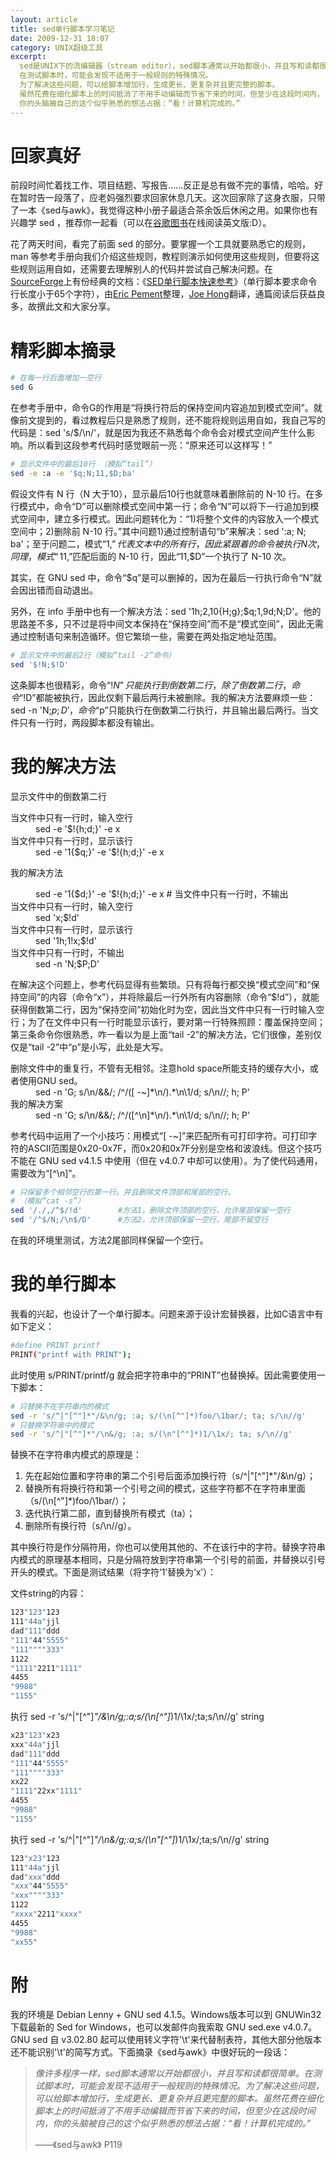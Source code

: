 ```yaml
---
layout: article
title: sed单行脚本学习笔记
date: 2009-12-31 18:07
category: UNIX超级工具
excerpt:
  sed是UNIX下的流编辑器（stream editor），sed脚本通常以开始都很小，并且写和读都很简单。
  在测试脚本时，可能会发现不适用于一般规则的特殊情况。
  为了解决这些问题，可以给脚本增加行，生成更长、更复杂并且更完整的脚本。
  虽然花费在细化脚本上的时间抵消了不用手动编辑而节省下来的时间，但至少在这段时间内，
  你的头脑被自己的这个似乎熟悉的想法占据：“看！计算机完成的。”
---
```


# 回家真好

前段时间忙着找工作、项目结题、写报告……反正是总有做不完的事情，哈哈。好在暂时告一段落了，应老妈强烈要求回家休息几天。这次回家除了这身衣服，只带了一本《sed与awk》，我觉得这种小册子最适合茶余饭后休闲之用。如果你也有兴趣学 sed ，推荐你一起看（可以在[谷歌图书](http://books.google.com/)在线阅读英文版:D）。

花了两天时间，看完了前面 sed 的部分。要掌握一个工具就要熟悉它的规则，man 等参考手册向我们介绍这些规则，教程则演示如何使用这些规则，但要将这些规则运用自如，还需要去理解别人的代码并尝试自己解决问题。在[SourceForge](http://sed.sourceforge.net/)上有份经典的文档：《[SED单行脚本快速参考](http://sed.sourceforge.net/sed1line_zh-CN.html)》（单行脚本要求命令行长度小于65个字符），由[Eric Pement](mailto:pemente@northpark.edu)整理，[Joe Hong](mailto:hq00e@126.com)翻译，通篇阅读后获益良多，故撰此文和大家分享。

# 精彩脚本摘录

```bash
# 在每一行后面增加一空行
sed G
```

在参考手册中，命令G的作用是“将换行符后的保持空间内容追加到模式空间”。就像前文提到的，看过教程后只是熟悉了规则，还不能将规则运用自如，我自己写的代码是：sed 's/$/\n/'，就是因为我还不熟悉每个命令会对模式空间产生什么影响。所以看到这段参考代码时感觉眼前一亮：“原来还可以这样写！”

```bash
# 显示文件中的最后10行 （模拟“tail”）
sed -e :a -e '$q;N;11,$D;ba'
```

假设文件有 N 行（N 大于10），显示最后10行也就意味着删除前的 N-10 行。在多行模式中，命令“D”可以删除模式空间中第一行；命令“N”可以将下一行追加到模式空间中，建立多行模式。因此问题转化为：“1)将整个文件的内容放入一个模式空间中；2)删除前 N-10 行。”其中问题1)通过控制语句“b”来解决：sed ':a; N; ba'；至于问题二，模式“1,$”代表文本中的所有行，因此紧跟着的命令被执行N次，同理，模式“11,$”匹配后面的 N-10 行，因此“11,$D”一个执行了 N-10 次。

其实，在 GNU sed 中，命令“$q”是可以删掉的，因为在最后一行执行命令“N”就会因出错而自动退出。

另外，在 info 手册中也有一个解决方法：sed '1h;2,10{H;g};$q;1,9d;N;D'。他的思路差不多，只不过是将中间文本保持在“保持空间”而不是“模式空间”，因此无需通过控制语句来制造循环。但它繁琐一些，需要在两处指定地址范围。

```bash
# 显示文件中的最后2行（模拟“tail -2”命令）
sed '$!N;$!D'
```

这条脚本也很精彩，命令“$!N”只能执行到倒数第二行，除了倒数第二行，命令“$!D”都能被执行，因此仅剩下最后两行未被删除。我的解决方法要麻烦一些：sed -n 'N;$p;D'，命令“$p”只能执行在倒数第二行执行，并且输出最后两行。当文件只有一行时，两段脚本都没有输出。

# 我的解决方法

显示文件中的倒数第二行

<dl>
  <dt>当文件中只有一行时，输入空行</dt>
  <dd>sed -e &#39;$!{h;d;}&#39; -e x</dd>
  <dt>当文件中只有一行时，显示该行</dt>
  <dd>sed -e &#39;1{$q;}&#39; -e &#39;$!{h;d;}&#39; -e x</dd>
</dl>

我的解决方法

<dl>
  <dd>sed -e &#39;1{$d;}&#39; -e &#39;$!{h;d;}&#39; -e x  # 当文件中只有一行时，不输出</dd>
  <dt>当文件中只有一行时，输入空行</dt>
  <dd>sed &#39;x;$!d&#39;</dd>
  <dt>当文件中只有一行时，显示该行</dt>
  <dd>sed &#39;1h;1!x;$!d&#39;</dd>
  <dt>当文件中只有一行时，不输出</dt>
  <dd>sed -n &#39;N;$P;D&#39;</dd>
</dl>

在解决这个问题上，参考代码显得有些繁琐。只有将每行都交换“模式空间”和“保持空间”的内容（命令“x”），并将除最后一行外所有内容删除（命令“$!d”），就能获得倒数第二行，因为“保持空间”初始化时为空，因此当文件中只有一行时输入空行；为了在文件中只有一行时能显示该行，要对第一行特殊照顾：覆盖保持空间；第三条命令你很熟悉，咋一看以为是上面“tail -2”的解决方法，它们很像，差别仅仅是“tail -2”中“p”是小写，此处是大写。

<dl>
  <dt>删除文件中的重复行，不管有无相邻。注意hold space所能支持的缓存大小，或者使用GNU sed。</dt>
  <dd>sed -n &#39;G; s/\n/&amp;&amp;/; /^/([ -~]*\n/).*\n\1/d; s/\n//; h; P&#39;</dd>
  <dt>我的解决方案</dt>
  <dd>sed -n &#39;G; s/\n/&amp;&amp;/; /^/([^\n]*\n/).*\n\1/d; s/\n//; h; P&#39;</dd>
</dl>

参考代码中运用了一个小技巧：用模式“[ -~]”来匹配所有可打印字符。可打印字符的ASCII范围是0x20-0x7F，而0x20和0x7F分别是空格和波浪线。但这个技巧不能在 GNU sed v4.1.5 中使用（但在 v4.0.7 中却可以使用）。为了使代码通用，需要改为“[^\n]”。

```bash
# 只保留多个相邻空行的第一行。并且删除文件顶部和尾部的空行。
# （模拟“cat -s”）
sed '/./,/^$/!d'        #方法1，删除文件顶部的空行，允许尾部保留一空行
sed '/^$/N;/\n$/D'      #方法2，允许顶部保留一空行，尾部不留空行
```

在我的环境里测试，方法2尾部同样保留一个空行。

# 我的单行脚本

我看的兴起，也设计了一个单行脚本。问题来源于设计宏替换器，比如C语言中有如下定义：

```bash
#define PRINT printf
PRINT("printf with PRINT");
```

此时使用 s/PRINT/printf/g 就会把字符串中的“PRINT”也替换掉。因此需要使用一下脚本：

```bash
# 只替换不在字符串内的模式
sed -r 's/^|"[^"]*"/&\n/g; :a; s/(\n[^"]*)foo/\1bar/; ta; s/\n//g'
# 只替换字符串中的模式
sed -r 's/^|"[^"]*"/\n&/g; :a; s/(\n"[^"]*)1/\1x/; ta; s/\n//g'
```

替换不在字符串内模式的原理是：

1. 先在起始位置和字符串的第二个引号后面添加换行符（s/^|"[^"]*"/&\n/g）；
1. 替换所有将换行符和第一个引号之间的模式，这些字符都不在字符串里面（s/(\n[^"]*)foo/\1bar/）；
1. 迭代执行第二部，直到替换所有模式（ta）；
1. 删除所有换行符（s/\n//g）。

其中换行符是作分隔符用，你也可以使用其他的、不在该行中的字符。替换字符串内模式的原理基本相同，只是分隔符放到字符串第一个引号的前面，并替换以引号开头的模式。下面是测试结果（将字符‘1’替换为‘x’）：

文件string的内容：

```bash
123"123"123
111"44a"jjl
dad"111"ddd
"111"44"5555"
"111""""333"
1122
"1111"2211"1111"
4455
"9988"
"1155"
```

执行 sed -r 's/^|"[^"]*"/&\n/g;:a;s/(\n[^"]*)1/\1x/;ta;s/\n//g' string

```bash
x23"123"x23
xxx"44a"jjl
dad"111"ddd
"111"44"5555"
"111""""333"
xx22
"1111"22xx"1111"
4455
"9988"
"1155"
```

执行 sed -r 's/^|"[^"]*"/\n&/g;:a;s/(\n"[^"]*)1/\1x/;ta;s/\n//g' string

```bash
123"x23"123
111"44a"jjl
dad"xxx"ddd
"xxx"44"5555"
"xxx""""333"
1122
"xxxx"2211"xxxx"
4455
"9988"
"xx55"
```

# 附

我的环境是 Debian Lenny + GNU sed 4.1.5。Windows版本可以到 GNUWin32 下载最新的 Sed for Windows，也可以发邮件向我索取 GNU sed.exe v4.0.7。GNU sed 自 v3.02.80 起可以使用转义字符'\t'来代替制表符，其他大部分他版本还不能识别'\t'的简写方式。下面摘录《sed与awk》中很好玩的一段话：

> *像许多程序一样，sed脚本通常以开始都很小，并且写和读都很简单。在测试脚本时，可能会发现不适用于一般规则的特殊情况。为了解决这些问题，可以给脚本增加行，生成更长、更复杂并且更完整的脚本。虽然花费在细化脚本上的时间抵消了不用手动编辑而节省下来的时间，但至少在这段时间内，你的头脑被自己的这个似乎熟悉的想法占据：“看！计算机完成的。”*
> 
> ——《sed与awk》 P119
